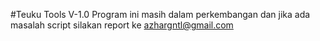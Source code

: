 #Teuku Tools V-1.0
Program ini masih dalam perkembangan dan jika ada masalah script silakan report ke azhargntl@gmail.com
